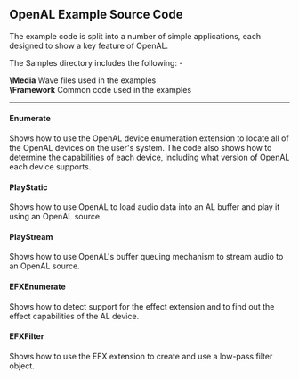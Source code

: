 ## OpenAL Example Source Code

The example code is split into a number of simple applications, each
designed to show a key feature of OpenAL.  
  
The Samples directory includes the following: -

**\Media** Wave files used in the examples  
**\Framework** Common code used in the examples  

***

#### Enumerate

Shows how to use the OpenAL device enumeration extension to locate
all of the OpenAL devices on the user's system. The code also shows
how to determine the capabilities of each device, including what
version of OpenAL each device supports.

#### PlayStatic

Shows how to use OpenAL to load audio data into an AL buffer and
play it using an OpenAL source.

#### PlayStream

Shows how to use OpenAL's buffer queuing mechanism to stream audio
to an OpenAL source.

#### EFXEnumerate

Shows how to detect support for the effect extension and to find out
the effect capabilities of the AL device.

#### EFXFilter

Shows how to use the EFX extension to create and use a low-pass
filter object.
